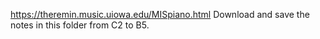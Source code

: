 https://theremin.music.uiowa.edu/MISpiano.html
Download and save the notes in this folder from C2 to B5.
